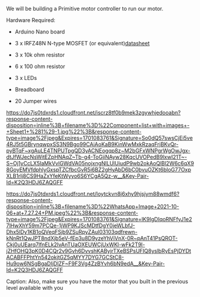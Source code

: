 We will be building a Primitive motor controller to run our motor.

Hardware Required:

* Arduino Nano board

* 3 x IRFZ48N N-type MOSFET (or equivalent)[datasheet](https://www.electronicscomp.com/datasheet/irfz48-mosfet-datasheet.pdf)
* 3 x 10k ohm resistor
* 6 x 100 ohm resistor
* 3 x LEDs
* Breadboard
* 20 Jumper wires

https://do7js0tdxrds1.cloudfront.net/iscrz8tf0b9mek3zgywhjedooabn?response-content-disposition=inline%3B+filename%3D%22Component+list+with+images+-+Sheet1+%281%29-1.jpg%22%3B&response-content-type=image%2Fjpeg&Expires=1701083761&Signature=So0dQ57swsCjEi5ve4RJ5t5GBrynqwpxSS3N9Bgo99CAiAoKaB9KinWwMxkRzaqFrjBKvQr-pyBTqF~xgAuLE4TNPUTpgQD3yACNEogqp8z~M2bGFxWNPgrWgOwJgx-dtJfWJecNsWitEZpHNAqZ~Tb-g4-ToGjiNAyw28KqcUVOPedB9lxwI21T~-S~Oj1yCcLX5IaMkVvlGWdVA05nojxngNlLUlUiudP9wb2okAoQlBl2W6c6qX98GoyEMVfdphlyGxspTZCfbcGvR5i6BZ2gHyAbD6bC0bvuOZKt6bloG77OxpXLB1rlj8CS9HaZxYfeKtWyyo6S6YCgA5Qz-w__&Key-Pair-Id=K2Q3HDJ6ZAQGFF

https://do7js0tdxrds1.cloudfront.net/loytckvn8j6xhy9hjsjym88wmdf6?response-content-disposition=inline%3B+filename%3D%22WhatsApp+Image+2021-10-06+at+7.27.24+PM.jpeg%22%3B&response-content-type=image%2Fjpeg&Expires=1701083761&Signature=lK9IgDIqoRNFfyJ1e27lHwXhY59m7PCQe-1jWP9KJScMDtfDgY0jeWLbfJ-Dhx5lDy1KB1oQVeqFSjb9ZSuRpyZAul03103qdfrewn-kNnRt1QwJPT8ndXjb5eV-fEp3u8D9yzeYhViVnX-0R~pAnT41PsQROT-Ckj0uUEarq7lfnELk2IvAnTUaOXEUWCjUxWKl-wFk2T9l-jZHfOHQ3pK0D4CQr2v9Gvh6DvvshKAByjrTXeBSPsUFIQ8yslbRyEsPjDYDtACABFFPhtYn542okjtGZ5qMYY7DYG7GCStC8-Hu9ow6NSgBgaDIjDlZF~F9F3Vg4ZzBYvh6bN9edA__&Key-Pair-Id=K2Q3HDJ6ZAQGFF

Caption: Also, make sure you have the motor that you built in the previous level available with you

